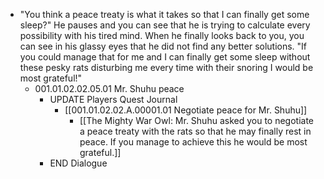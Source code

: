 - "You think a peace treaty is what it takes so that I can finally get some sleep?" He pauses and you can see that he is trying to calculate every possibility with his tired mind. When he finally looks back to you, you can see in his glassy eyes that he did not find any better solutions. "If you could manage that for me and I can finally get some sleep without these pesky rats disturbing me every time with their snoring I would be most grateful!"
	- 001.01.02.02.05.01 Mr. Shuhu peace
		- UPDATE Players Quest Journal
			- [[001.01.02.02.A.00001.01 Negotiate peace for Mr. Shuhu]]
				- [[The Mighty War Owl: Mr. Shuhu asked you to negotiate a peace treaty with the rats so that he may finally rest in peace. If you manage to achieve this he would be most grateful.]]
		- END Dialogue